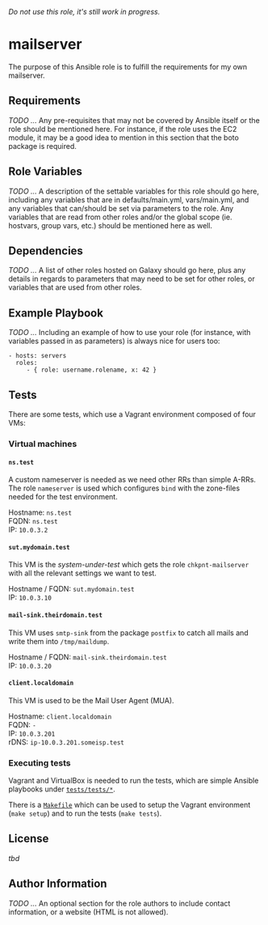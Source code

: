 *Do not use this role, it's still work in progress.*

# mailserver

The purpose of this Ansible role is to fulfill the requirements for my own mailserver.

## Requirements

*TODO ...* Any pre-requisites that may not be covered by Ansible itself or the role should be mentioned here. For instance, if the role uses the EC2 module, it may be a good idea to mention in this section that the boto package is required.

## Role Variables

*TODO ...* A description of the settable variables for this role should go here, including any variables that are in defaults/main.yml, vars/main.yml, and any variables that can/should be set via parameters to the role. Any variables that are read from other roles and/or the global scope (ie. hostvars, group vars, etc.) should be mentioned here as well.

Dependencies
------------

*TODO ...* A list of other roles hosted on Galaxy should go here, plus any details in regards to parameters that may need to be set for other roles, or variables that are used from other roles.

## Example Playbook

*TODO ...* Including an example of how to use your role (for instance, with variables passed in as parameters) is always nice for users too:

    - hosts: servers
      roles:
         - { role: username.rolename, x: 42 }

## Tests
There are some tests, which use a Vagrant environment composed of four VMs:

### Virtual machines

#### `ns.test`
A custom nameserver is needed as we need other RRs than simple A-RRs. The role `nameserver` is used which configures `bind` with the zone-files needed for the test environment.

Hostname: `ns.test` <br>
FQDN: `ns.test` <br>
IP: `10.0.3.2`

#### `sut.mydomain.test`
This VM is the *system-under-test* which gets the role `chkpnt-mailserver` with all the relevant settings we want to test.

Hostname / FQDN: `sut.mydomain.test` <br>
IP: `10.0.3.10`

#### `mail-sink.theirdomain.test`
This VM uses `smtp-sink` from the package `postfix` to catch all mails and write them into `/tmp/maildump`.

Hostname / FQDN: `mail-sink.theirdomain.test` <br>
IP: `10.0.3.20`

#### `client.localdomain`
This VM is used to be the Mail User Agent (MUA).

Hostname: `client.localdomain` <br>
FQDN: `-` <br>
IP: `10.0.3.201` <br>
rDNS: `ip-10.0.3.201.someisp.test`

### Executing tests

Vagrant and VirtualBox is needed to run the tests, which are simple Ansible playbooks under [`tests/tests/*`](tests/tests/).

There is a [`Makefile`](tests/Makefile) which can be used to setup the Vagrant environment (`make setup`) and to run the tests (`make tests`).

## License

*tbd*

## Author Information

*TODO ...* An optional section for the role authors to include contact information, or a website (HTML is not allowed).